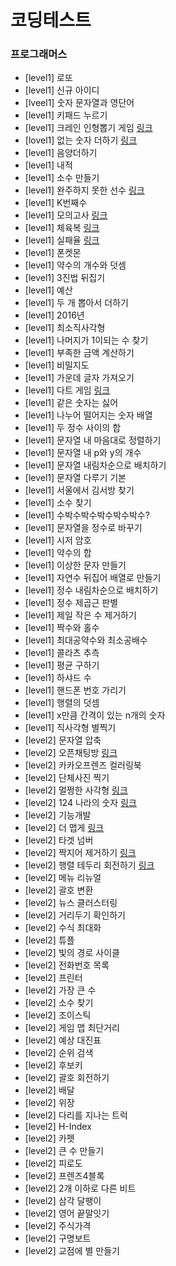# 코딩테스트

### 프로그래머스

- [level1] 로또 
- [level1] 신규 아이디
- [lveel1] 숫자 문자열과 영단어
- [level1] 키패드 누르기
- [level1] 크레인 인형뽑기 게임 [링크](https://velog.io/@lastella/%EC%BD%94%EB%94%A9%ED%85%8C%EC%8A%A4%ED%8A%B8%EC%97%B0%EC%8A%B5-%ED%81%AC%EB%A0%88%EC%9D%B8-%EC%9D%B8%ED%98%95%EB%BD%91%EA%B8%B0-%EA%B2%8C%EC%9E%84)
- [lovel1] 없는 숫자 더하기 [링크](https://velog.io/@lastella/%EC%BD%94%EB%94%A9%ED%85%8C%EC%8A%A4%ED%8A%B8%EC%97%B0%EC%8A%B5-%EC%97%86%EB%8A%94-%EC%88%AB%EC%9E%90-%EB%8D%94%ED%95%98%EA%B8%B0)
- [level1] 음양더하기
- [level1] 내적
- [level1] 소수 만들기
- [level1] 완주하지 못한 선수 [링크](https://velog.io/@lastella/%EC%BD%94%EB%94%A9%ED%85%8C%EC%8A%A4%ED%8A%B8%EC%97%B0%EC%8A%B5-%EC%99%84%EC%A3%BC%ED%95%98%EC%A7%80-%EB%AA%BB%ED%95%9C-%EC%84%A0%EC%88%98)
- [level1] K번째수
- [level1] 모의고사 [링크](https://velog.io/@lastella/%EC%BD%94%EB%94%A9%ED%85%8C%EC%8A%A4%ED%8A%B8%EC%97%B0%EC%8A%B5-%EB%AA%A8%EC%9D%98%EA%B3%A0%EC%82%AC)
- [level1] 체육복 [링크](https://velog.io/@lastella/%EC%BD%94%EB%94%A9%ED%85%8C%EC%8A%A4%ED%8A%B8%EC%97%B0%EC%8A%B5-%EC%B2%B4%EC%9C%A1%EB%B3%B5)
- [level1] 실패율 [링크](https://velog.io/@lastella/%EC%BD%94%EB%94%A9%ED%85%8C%EC%8A%A4%ED%8A%B8%EC%97%B0%EC%8A%B5-%EC%8B%A4%ED%8C%A8%EC%9C%A8)
- [level1] 폰켓몬
- [level1] 약수의 개수와 덧셈
- [level1] 3진법 뒤집기
- [level1] 예산
- [level1] 두 개 뽑아서 더하기
- [level1] 2016년
- [level1] 최소직사각형
- [level1] 나머지가 1이되는 수 찾기
- [level1] 부족한 금액 계산하기
- [level1] 비밀지도
- [level1] 가운데 글자 가져오기
- [level1] 다트 게임 [링크](https://velog.io/@lastella/%EC%BD%94%EB%94%A9%ED%85%8C%EC%8A%A4%ED%8A%B8%EC%97%B0%EC%8A%B5-%EB%8B%A4%ED%8A%B8-%EA%B2%8C%EC%9E%84)
- [level1] 같은 숫자는 싫어
- [level1] 나누어 떨어지는 숫자 배열
- [level1] 두 정수 사이의 합
- [level1] 문자열 내 마음대로 정렬하기
- [level1] 문자열 내 p와 y의 개수
- [level1] 문자열 내림차순으로 배치하기
- [level1] 문자열 다루기 기본
- [level1] 서울에서 김서방 찾기
- [level1] 소수 찾기
- [level1] 수박수박수박수박수박수?
- [level1] 문자열을 정수로 바꾸기
- [level1] 시저 암호
- [level1] 약수의 합
- [level1] 이상한 문자 만들기
- [level1] 자연수 뒤집어 배열로 만들기
- [level1] 정수 내림차순으로 배치하기
- [level1] 정수 제곱근 판별
- [level1] 제일 작은 수 제거하기
- [level1] 짝수와 홀수
- [level1] 최대공약수와 최소공배수
- [level1] 콜라츠 추측
- [level1] 평균 구하기
- [level1] 하샤드 수
- [level1] 핸드폰 번호 가리기
- [level1] 행렬의 덧셈
- [level1] x만큼 간격이 있는 n개의 숫자
- [level1] 직사각형 별찍기
- [level2] 문자열 압축
- [level2] 오픈채팅방 [링크](https://velog.io/@lastella/%EC%BD%94%EB%94%A9%ED%85%8C%EC%8A%A4%ED%8A%B8%EC%97%B0%EC%8A%B5-%EC%98%A4%ED%94%88%EC%B1%84%ED%8C%85%EB%B0%A9)
- [level2] 카카오프렌즈 컬러링북
- [level2] 단체사진 찍기
- [level2] 멀쩡한 사각형 [링크](https://velog.io/@lastella/%EC%BD%94%EB%94%A9%ED%85%8C%EC%8A%A4%ED%8A%B8-%EC%97%B0%EC%8A%B5-%EB%A9%80%EC%A9%A1%ED%95%9C-%EC%82%AC%EA%B0%81%ED%98%95)
- [level2] 124 나라의 숫자 [링크](https://velog.io/@lastella/%EC%BD%94%EB%94%A9%ED%85%8C%EC%8A%A4%ED%8A%B8-%EC%97%B0%EC%8A%B5-124-%EB%82%98%EB%9D%BC%EC%9D%98-%EC%88%AB%EC%9E%90)
- [level2] 기능개발
- [level2] 더 맵게 [링크](https://velog.io/@lastella/%EC%BD%94%EB%94%A9%ED%85%8C%EC%8A%A4%ED%8A%B8-%EC%97%B0%EC%8A%B5-%EB%8D%94-%EB%A7%B5%EA%B2%8C)
- [level2] 타겟 넘버
- [level2] 짝지어 제거하기 [링크](https://velog.io/@lastella/%EC%BD%94%EB%94%A9%ED%85%8C%EC%8A%A4%ED%8A%B8-%EC%97%B0%EC%8A%B5-%EC%A7%9D%EC%A7%80%EC%96%B4-%EC%A0%9C%EA%B1%B0%ED%95%98%EA%B8%B0)
- [level2] 행렬 테두리 회전하기 [링크](https://velog.io/@lastella/%EC%BD%94%EB%94%A9%ED%85%8C%EC%8A%A4%ED%8A%B8-%EC%97%B0%EC%8A%B5-%ED%96%89%EB%A0%AC-%ED%85%8C%EB%91%90%EB%A6%AC-%ED%9A%8C%EC%A0%84%ED%95%98%EA%B8%B0)
- [level2] 메뉴 리뉴얼
- [level2] 괄호 변환
- [level2] 뉴스 클러스터링
- [level2] 거리두기 확인하기
- [level2] 수식 최대화
- [level2] 튜플
- [level2] 빛의 경로 사이클
- [level2] 전화번호 목록
- [level2] 프린터
- [level2] 가장 큰 수
- [level2] 소수 찾기
- [level2] 조이스틱
- [level2] 게임 맵 최단거리
- [level2] 예상 대진표
- [level2] 순위 검색
- [level2] 후보키
- [level2] 괄호 회전하기
- [level2] 배달
- [level2] 위장
- [level2] 다리를 지나는 트럭
- [level2] H-Index
- [level2] 카펫
- [level2] 큰 수 만들기
- [level2] 피로도
- [level2] 프렌즈4블록
- [level2] 2개 이하로 다른 비트
- [level2] 삼각 달팽이
- [level2] 영어 끝말잇기
- [level2] 주식가격
- [level2] 구명보트
- [level2] 교점에 별 만들기